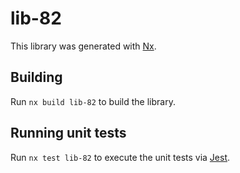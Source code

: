 # lib-82

This library was generated with [Nx](https://nx.dev).

## Building

Run `nx build lib-82` to build the library.

## Running unit tests

Run `nx test lib-82` to execute the unit tests via [Jest](https://jestjs.io).
